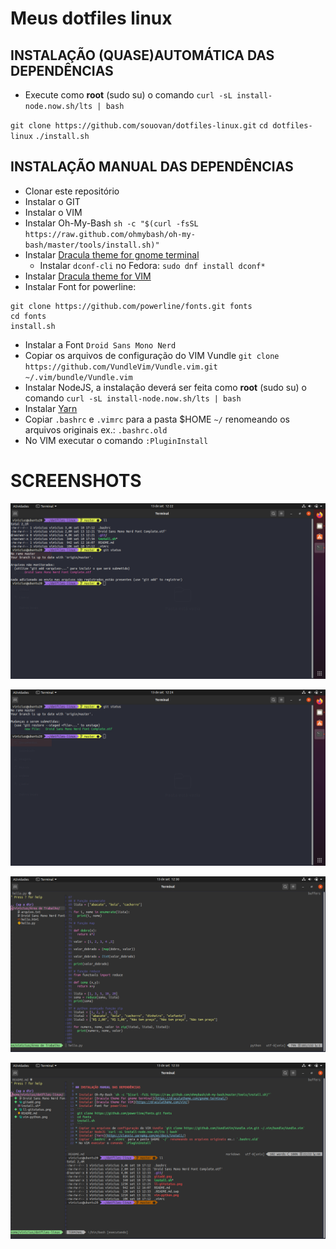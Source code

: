 # Meus dotfiles linux

## INSTALAÇÃO (QUASE)AUTOMÁTICA DAS DEPENDÊNCIAS

* Execute como **root** (sudo su) o comando `curl -sL install-node.now.sh/lts | bash`

`git clone https://github.com/souovan/dotfiles-linux.git`
`cd dotfiles-linux`
`./install.sh`


## INSTALAÇÃO MANUAL DAS DEPENDÊNCIAS

* Clonar este repositório
* Instalar o GIT
* Instalar o VIM
* Instalar Oh-My-Bash `sh -c "$(curl -fsSL https://raw.github.com/ohmybash/oh-my-bash/master/tools/install.sh)"`
* Instalar [Dracula theme for gnome terminal](https://draculatheme.com/gnome-terminal/)
  * Instalar `dconf-cli` no Fedora: `sudo dnf install dconf*`
* Instalar [Dracula theme for VIM](https://draculatheme.com/vim/)
* Instalar Font for powerline:
 ```
 git clone https://github.com/powerline/fonts.git fonts
 cd fonts
 install.sh
 ```
* Instalar a Font `Droid Sans Mono Nerd`
* Copiar os arquivos de configuração do VIM Vundle `git clone https://github.com/VundleVim/Vundle.vim.git ~/.vim/bundle/Vundle.vim`
* Instalar NodeJS, a instalação deverá ser feita como **root** (sudo su) o comando `curl -sL install-node.now.sh/lts | bash`
* Instalar [Yarn](https://classic.yarnpkg.com/en/docs/install/)
* Copiar `.bashrc` e `.vimrc` para a pasta $HOME `~/` renomeando os arquivos originais ex.: `.bashrc.old`
* No VIM executar o comando `:PluginInstall`

# SCREENSHOTS

![](./imgs/ll-gitstatus.png)

![](./imgs/gitadd.png)

![](./imgs/vim-python-nerdtree.png)

![](./imgs/vim-readme-nerdtree.png)
